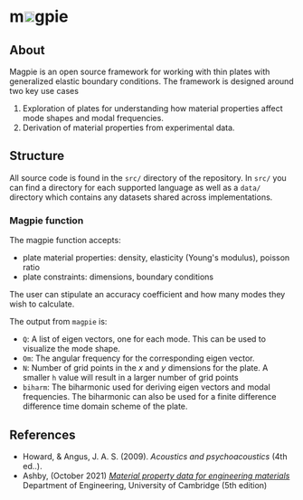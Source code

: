 # m<img src="./img/magpie.svg" style="height:1ch;"/>gpie 


## About

Magpie is an open source framework for working with thin plates with generalized elastic boundary conditions. The framework is designed around two key use cases

1. Exploration of plates for understanding how material properties affect mode shapes and modal frequencies.
2. Derivation of material properties from experimental data.

## Structure

All source code is found in the `src/` directory of the repository. In `src/` you can find a directory for each supported language as well as a `data/` directory which contains any datasets shared across implementations.

### Magpie function

The magpie function accepts:

- plate material properties: density, elasticity (Young's modulus), poisson ratio
- plate constraints: dimensions, boundary conditions

The user can stipulate an accuracy coefficient and how many modes they wish to calculate.

The output from `magpie` is:

- `Q`: A list of eigen vectors, one for each mode. This can be used to visualize the mode shape.
- `Om`: The angular frequency for the corresponding eigen vector.
- `N`:  Number of grid points in the $x$ and $y$ dimensions for the plate. A smaller `h` value will result in a larger number of grid points
- `biharm`: The biharmonic used for deriving eigen vectors and modal frequencies. The biharmonic can also be used for a finite difference difference time domain scheme of the plate.

## References

- Howard, & Angus, J. A. S. (2009). _Acoustics and psychoacoustics_ (4th ed..).
- Ashby, (October 2021) [_Material property data for engineering materials_](https://www.ansys.com/content/dam/amp/2021/august/webpage-requests/education-resources-dam-upload-batch-2/material-property-data-for-eng-materials-BOKENGEN21.pdf) Department of Engineering, University of Cambridge (5th edition)
